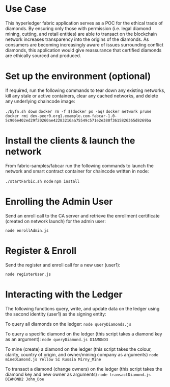 # Use Case
This hyperledger fabric application serves as a POC for the ethical trade of diamonds. By ensuring only those with permission (i.e. legal diamond mining, cutting, and retail entities) are able to transact on the blockchain network increases transparency into the origins of the diamonds. As consumers are becoming increasingly aware of issues surrounding conflict diamonds, this application would give reassurance that certified diamonds are ethically sourced and produced.

# Set up the environment (optional)
If required, run the following commands to tear down any existing networks, kill any stale or active containers, clear any cached networks, and delete any underlying chaincode image:

`./byfn.sh down`
`docker rm -f $(docker ps -aq)`
`docker network prune`
`docker rmi dev-peer0.org1.example.com-fabcar-1.0-5c906e402ed29f20260ae42283216aa75549c571e2e380f3615826365d8269ba`

# Install the clients & launch the network
From fabric-samples/fabcar run the following commands to launch the network and smart contract container for chaincode written in node:

`./startFarbic.sh node`
`npm install`


# Enrolling the Admin User
Send an enroll call to the CA server and retrieve the enrollment certificate (created on network launch) for the admin user:

`node enrollAdmin.js`

# Register & Enroll
Send the register and enroll call for a new user (user1):

`node registerUser.js`

# Interacting with the Ledger
The following functions query, write, and update data on the ledger using the second identity (user1) as the signing entity:

To query all diamonds on the ledger:
`node queryDiamonds.js`

To query a specific diamond on the ledger (this script takes a diamond key as an argument):
`node queryDiamond.js DIAMOND3`

To mine (create) a diamond on the ledger (this script takes the colour, clarity, country of origin, and owner/mining company as arguments)
`node mineDiamond.js Yellow SI Russia Mirny_Mine`

To transact a diamond (change owners) on the ledger (this script takes the diamond key and new owner as arguments)
`node transactDiamond.js DIAMOND2 John_Doe`
